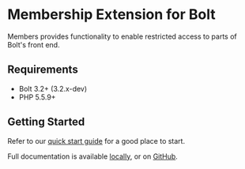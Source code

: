 Membership Extension for Bolt
=============================

Members provides functionality to enable restricted access to parts of Bolt's 
front end.

Requirements
------------

* Bolt 3.2+ (3.2.x-dev)
* PHP 5.5.9+


Getting Started
---------------

Refer to our [quick start guide](doc/quick-start.md) for a good place to start. 

Full documentation is available [locally](doc/README.md), or on 
[GitHub](https://github.com/bolt/Members/tree/master/doc).
